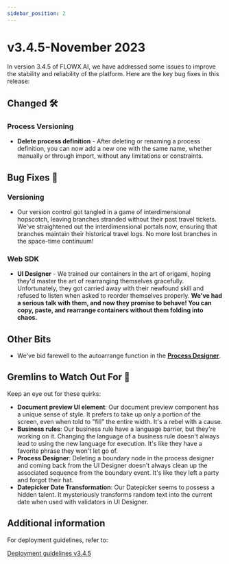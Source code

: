 ```yaml
---
sidebar_position: 2
---
```


# v3.4.5-November 2023 

In version 3.4.5 of FLOWX.AI, we have addressed some issues to improve the stability and reliability of the platform. Here are the key bug fixes in this release:

## **Changed** 🛠️

### Process Versioning

* **Delete process definition** - After deleting or renaming a process definition, you can now add a new one with the same name, whether manually or through import, without any limitations or constraints.

## Bug Fixes 🔧

### Versioning

* Our version control got tangled in a game of interdimensional hopscotch, leaving branches stranded without their past travel tickets. We've straightened out the interdimensional portals now, ensuring that branches maintain their historical travel logs. No more lost branches in the space-time continuum!

### Web SDK

* **UI Designer** - We trained our containers in the art of origami, hoping they'd master the art of rearranging themselves gracefully. Unfortunately, they got carried away with their newfound skill and refused to listen when asked to reorder themselves properly. **We've had a serious talk with them, and now they promise to behave! You can copy, paste, and rearrange containers without them folding into chaos.**

## **Other Bits**

* We've bid farewell to the autoarrange function in the [**Process Designer**](../../docs/terms/flowx-process-designer).

## **Gremlins to Watch Out For** 🙁

Keep an eye out for these quirks:

* **Document preview UI element**: Our document preview component has a unique sense of style. It prefers to take up only a portion of the screen, even when told to "fill" the entire width. It's a rebel with a cause.
* **Business rules**: Our business rule have a language barrier, but they're working on it. Changing the language of a business rule doesn't always lead to using the new language for execution. It's like they have a favorite phrase they won't let go of.
* **Process Designer**: Deleting a boundary node in the process designer and coming back from the UI Designer doesn't always clean up the associated sequence from the boundary event. It's like they left a party and forgot their hat.
* **Datepicker Date Transformation**: Our Datepicker seems to possess a hidden talent. It mysteriously transforms random text into the current date when used with validators in UI Designer.


## **Additional information**

For deployment guidelines, refer to:
 
[Deployment guidelines v3.4.5](./deployment-guidelines-v3.4.5.md)



